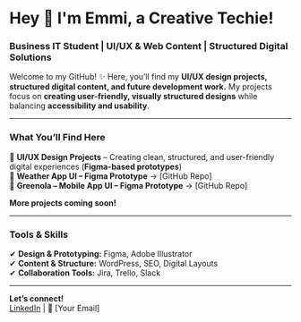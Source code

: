 # Hey 💜 I'm Emmi, a Creative Techie!  
### Business IT Student | UI/UX & Web Content | Structured Digital Solutions

Welcome to my GitHub! ✨ Here, you’ll find my **UI/UX design projects, structured digital content, and future development work.** My projects focus on **creating user-friendly, visually structured designs** while balancing **accessibility and usability**.  

---

### **What You’ll Find Here**  

💜 **UI/UX Design Projects** – Creating clean, structured, and user-friendly digital experiences (**Figma-based prototypes**)  
   💜 **Weather App UI – Figma Prototype** → [GitHub Repo]  
   💜 **Greenola – Mobile App UI – Figma Prototype** → [GitHub Repo]  

**More projects coming soon!**  

---

### **Tools & Skills**  
✔ **Design & Prototyping:** Figma, Adobe Illustrator  
✔ **Content & Structure:** WordPress, SEO, Digital Layouts  
✔ **Collaboration Tools:** Jira, Trello, Slack  

---

**Let’s connect!**  
[LinkedIn](https://linkedin.com/in/emmituomisto) | 📧 [Your Email]  


